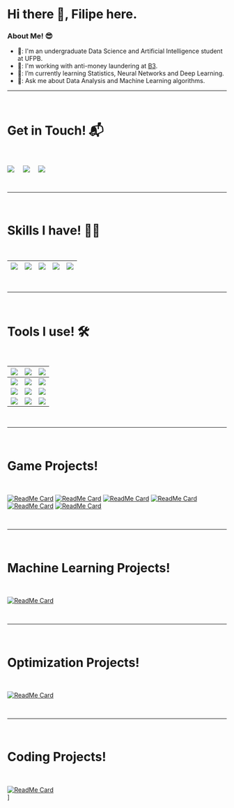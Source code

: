 # Hi there 👋, Filipe here.

### About Me! 😎

- 🏫: I'm an undergraduate Data Science and Artificial Intelligence student at UFPB.
- 🔭: I'm working with anti-money laundering at [B3](https://www.b3.com.br/pt_br/para-voce).
- 🌱: I’m currently learning Statistics, Neural Networks and Deep Learning.
- 💬: Ask me about Data Analysis and Machine Learning algorithms.

<hr>
<Br>
<h1>Get in Touch! 📬</h1>
<Br>
<p>
  <a href="https://www.linkedin.com/in/filipe-medeiros-2b5a21246/" target="blank"><img align="center" src="https://img.shields.io/badge/Filipe Medeiros-0077B5?style=for-the-badge&logo=linkedin&logoColor=white" /></a> &nbsp;&nbsp;&nbsp;
  <a href="mailto:filipemedeiros2013@gmail.com" target="blank"><img align="center" src="https://img.shields.io/badge/filipemedeiros2013@gmail.com-D14836?style=for-the-badge&logo=gmail&logoColor=white" /></a>    &nbsp;&nbsp;&nbsp;
  <a href="https://www.github.com/filipemedeiross" target="blank"><img align="center" src="https://img.shields.io/badge/Filipe-100000?style=for-the-badge&logo=github&logoColor=white" /></a>
</p>
  
<Br>
<hr>
<Br>
<h1>Skills I have! 🤸‍♂</h1>
<Br>
  
|![](https://img.shields.io/badge/Data%20Science-blue?style=for-the-badge)|![](https://img.shields.io/badge/Machine%20Learning-brightgreen?style=for-the-badge)|![](https://img.shields.io/badge/ML-Supervised%20Learning-brightgreen?style=for-the-badge)|![](https://img.shields.io/badge/ML-Unsupervised%20Learning-brightgreen?style=for-the-badge)|![](https://img.shields.io/badge/Optimization-red?style=for-the-badge)|
|---|---|---|---|---|

<Br>
<hr>
<Br>
<h1>Tools I use! 🛠️</h1>
<Br>

|![](https://img.shields.io/badge/C-FFD43B?style=for-the-badge&logo=c&logoColor=darkgreen)|![](https://img.shields.io/badge/C++-FFD43B?style=for-the-badge&logo=c%2B%2B&logoColor=darkgreen)|![](https://img.shields.io/badge/Python-FFD43B?style=for-the-badge&logo=python&logoColor=darkgreen)|
|---|---|---|
|![](https://img.shields.io/badge/Linux-342B029.svg?&style=for-the-badge&logo=linux&logoColor=white)|![](https://img.shields.io/badge/conda-342B029.svg?&style=for-the-badge&logo=anaconda&logoColor=white)|![](https://img.shields.io/badge/Jupyter-342B029.svg?&style=for-the-badge&logo=Jupyter&logoColor=white)|
|![](https://img.shields.io/badge/Numpy-777BB4?style=for-the-badge&logo=numpy&logoColor=white)|![](https://img.shields.io/badge/Pandas-777BB4?style=for-the-badge&logo=pandas&logoColor=white)|![](https://img.shields.io/badge/Plotly-777BB4?style=for-the-badge&logo=plotly&logoColor=white)| 
![](https://img.shields.io/badge/scikit_learn-F7931E?style=for-the-badge&logo=scikit-learn&logoColor=white)|![](https://img.shields.io/badge/TensorFlow-F7931E?style=for-the-badge&logo=TensorFlow&logoColor=white)|![](https://img.shields.io/badge/PyTorch-F7931E?style=for-the-badge&logo=Keras&logoColor=white)|

<Br>
<hr>
<Br>
<h1>Game Projects!</h1>
<Br>
  
[![ReadMe Card](https://github-readme-stats.vercel.app/api/pin/?username=filipemedeiross&repo=solving_8_puzzle)](https://github.com/filipemedeiross/solving_8_puzzle)
[![ReadMe Card](https://github-readme-stats.vercel.app/api/pin/?username=filipemedeiross&repo=solving_sudoku)](https://github.com/filipemedeiross/solving_sudoku)
[![ReadMe Card](https://github-readme-stats.vercel.app/api/pin/?username=filipemedeiross&repo=solving_maze)](https://github.com/filipemedeiross/solving_maze)
[![ReadMe Card](https://github-readme-stats.vercel.app/api/pin/?username=filipemedeiross&repo=solving_tapatan)](https://github.com/filipemedeiross/solving_tapatan)
[![ReadMe Card](https://github-readme-stats.vercel.app/api/pin/?username=filipemedeiross&repo=solving_flappy_bird)](https://github.com/filipemedeiross/solving_flappy_bird)
[![ReadMe Card](https://github-readme-stats.vercel.app/api/pin/?username=filipemedeiross&repo=solving_chrome_dinosaur)](https://github.com/filipemedeiross/solving_chrome_dinosaur)

<Br>
<hr>
<Br>
<h1>Machine Learning Projects!</h1>
<Br>
  
[![ReadMe Card](https://github-readme-stats.vercel.app/api/pin/?username=filipemedeiross&repo=hoax)](https://github.com/filipemedeiross/hoax)

<Br>
<hr>
<Br>
<h1>Optimization Projects!</h1>
<Br>
  
[![ReadMe Card](https://github-readme-stats.vercel.app/api/pin/?username=filipemedeiross&repo=solving_vsbppc)](https://github.com/filipemedeiross/solving_vsbppc)

<Br>
<hr>
<Br>
<h1>Coding Projects!</h1>
<Br>
  
[![ReadMe Card](https://github-readme-stats.vercel.app/api/pin/?username=filipemedeiross&repo=hacker_rank)](https://github.com/filipemedeiross/hacker_rank)
<Br>]
